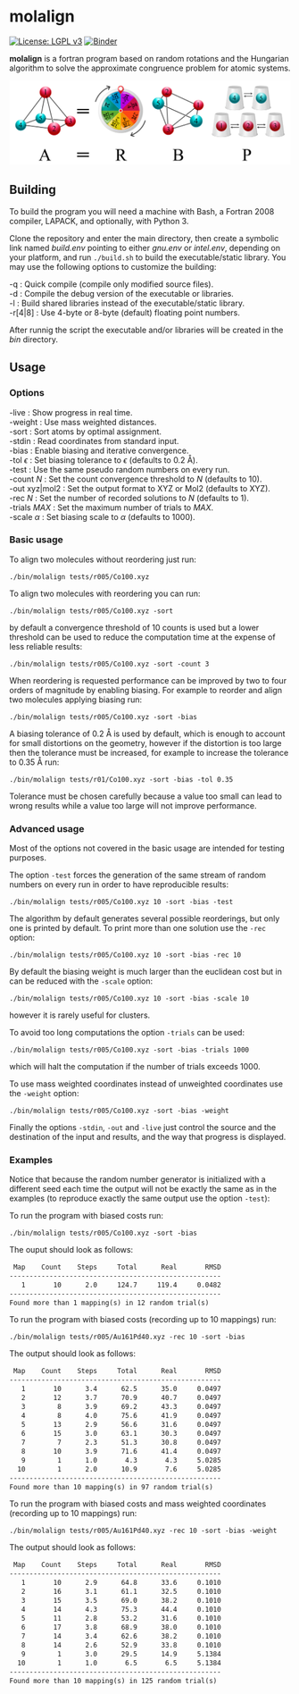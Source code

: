 molalign
========
[![License: LGPL v3](https://img.shields.io/badge/License-LGPL_v3-blue.svg)](https://www.gnu.org/licenses/lgpl-3.0)
[![Binder](https://mybinder.org/badge_logo.svg)](https://mybinder.org/v2/gh/qcuaeh/molalign.git/HEAD?labpath=tests)

**molalign** is a fortran program based on random rotations and the Hungarian algorithm to solve the approximate congruence problem for atomic systems.

![graphic1](assets/graphic1.png)

Building
--------

To build the program you will need a machine with Bash, a Fortran
2008 compiler, LAPACK, and optionally, with Python 3.

Clone the repository and enter the main directory, then create a
symbolic link named *build.env* pointing to either *gnu.env* or
*intel.env*, depending on your platform, and run `./build.sh` to 
build the executable/static library. You may use the following
options to customize the building:

-q : Quick compile (compile only modified source files).  
-d : Compile the debug version of the executable or libraries.  
-l : Build shared libraries instead of the executable/static library.  
-r[4|8] : Use 4-byte or 8-byte (default) floating point numbers.  

After runnig the script the executable and/or libraries will be created
in the *bin* directory.

Usage
-----

### Options

-live : Show progress in real time.  
-weight : Use mass weighted distances.  
-sort : Sort atoms by optimal assignment.  
-stdin : Read coordinates from standard input.  
-bias : Enable biasing and iterative convergence.  
-tol *ϵ* : Set biasing tolerance to *ϵ* (defaults to 0.2 Å).  
-test : Use the same pseudo random numbers on every run.  
-count *N* : Set the count convergence threshold to *N* (defaults to 10).  
-out xyz|mol2 : Set the output format to XYZ or Mol2 (defaults to XYZ).  
-rec *N* : Set the number of recorded solutions to *N* (defaults to 1).  
-trials *MAX* : Set the maximum number of trials to *MAX*.  
-scale *α* : Set biasing scale to *α* (defaults to 1000).  
 
### Basic usage

To align two molecules without reordering just run:

    ./bin/molalign tests/r005/Co100.xyz

To align two molecules with reordering you can run:

    ./bin/molalign tests/r005/Co100.xyz -sort

by default a convergence threshold of 10 counts is used but a lower threshold
can be used to reduce the computation time at the expense of less reliable
results:

    ./bin/molalign tests/r005/Co100.xyz -sort -count 3

When reordering is requested performance can be improved by two to four orders
of magnitude by enabling biasing. For example to reorder and align two molecules
applying biasing run:

    ./bin/molalign tests/r005/Co100.xyz -sort -bias

A biasing tolerance of 0.2 Å is used by default, which is enough to account for
small distortions on the geometry, however if the distortion is too large then the
tolerance must be increased, for example to increase the tolerance to 0.35 Å run:

    ./bin/molalign tests/r01/Co100.xyz -sort -bias -tol 0.35

Tolerance must be chosen carefully because a value too small can lead to wrong
results while a value too large will not improve performance.

### Advanced usage

Most of the options not covered in the basic usage are intended for testing purposes.

The option `-test` forces the generation of the same stream of random numbers on
every run in order to have reproducible results:

    ./bin/molalign tests/r005/Co100.xyz 10 -sort -bias -test

The algorithm by default generates several possible reorderings, but only one is
printed by default. To print more than one solution use the `-rec` option:

    ./bin/molalign tests/r005/Co100.xyz 10 -sort -bias -rec 10

By default the biasing weight is much larger than the euclidean cost but
in can be reduced with the `-scale` option:

    ./bin/molalign tests/r005/Co100.xyz 10 -sort -bias -scale 10

however it is rarely useful for clusters.

To avoid too long computations the option `-trials` can be used:

    ./bin/molalign tests/r005/Co100.xyz -sort -bias -trials 1000

which will halt the computation if the number of trials exceeds 1000.

To use mass weighted coordinates instead of unweighted coordinates use the
`-weight` option:

    ./bin/molalign tests/r005/Co100.xyz -sort -bias -weight

Finally the options `-stdin`, `-out` and `-live` just control the source and the
destination of the input and results, and the way that progress is displayed.

### Examples

Notice that because the random number generator is initialized with a different
seed each time the output will not be exactly the same as in the examples (to
reproduce exactly the same output use the option `-test`):

To run the program with biased costs run:

    ./bin/molalign tests/r005/Co100.xyz -sort -bias
 
The ouput should look as follows:

     Map    Count    Steps     Total      Real       RMSD
    -----------------------------------------------------
       1       10      2.0     124.7     119.4     0.0482
    -----------------------------------------------------
    Found more than 1 mapping(s) in 12 random trial(s)

To run the program with biased costs (recording up to 10 mappings) run:

    ./bin/molalign tests/r005/Au161Pd40.xyz -rec 10 -sort -bias

The output should look as follows:

     Map    Count    Steps     Total      Real       RMSD
    -----------------------------------------------------
       1       10      3.4      62.5      35.0     0.0497
       2       12      3.7      70.9      40.7     0.0497
       3        8      3.9      69.2      43.3     0.0497
       4        8      4.0      75.6      41.9     0.0497
       5       13      2.9      56.6      31.6     0.0497
       6       15      3.0      63.1      30.3     0.0497
       7        7      2.3      51.3      30.8     0.0497
       8       10      3.9      71.6      41.4     0.0497
       9        1      1.0       4.3       4.3     5.0285
      10        1      2.0      10.9       7.6     5.0285
    -----------------------------------------------------
    Found more than 10 mapping(s) in 97 random trial(s)

To run the program with biased costs and mass weighted coordinates (recording up to 10 mappings) run:

    ./bin/molalign tests/r005/Au161Pd40.xyz -rec 10 -sort -bias -weight

The output should look as follows:

     Map    Count    Steps     Total      Real       RMSD
    -----------------------------------------------------
       1       10      2.9      64.8      33.6     0.1010
       2       16      3.1      61.1      32.5     0.1010
       3       15      3.5      69.0      38.2     0.1010
       4       14      4.3      75.3      44.4     0.1010
       5       11      2.8      53.2      31.6     0.1010
       6       17      3.8      68.9      38.0     0.1010
       7       14      3.4      62.6      38.2     0.1010
       8       14      2.6      52.9      33.8     0.1010
       9        1      3.0      29.5      14.9     5.1384
      10        1      1.0       6.5       6.5     5.1384
    -----------------------------------------------------
    Found more than 10 mapping(s) in 125 random trial(s)

